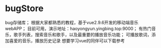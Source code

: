 # bugStore
bug存储库；
根据大家都熟悉的教程，基于vue2.9.6开发的移动端音乐webAPP；
目前可用，演示地址：haoyongyun.yingbing.top:9000；
有热门音乐，歌手列表，搜索音乐和歌手，以及最重要的播放音乐功能；
可播放歌词，添加喜爱的音乐，播放历史记录
想要学习vue的同伴可以下载参考
